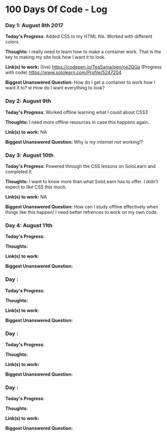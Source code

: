 # 100 Days Of Code - Log

### Day 1: August 8th 2017

**Today's Progress**: Added CSS to my HTML file. Worked with different colors.

**Thoughts:** I really need to learn how to make a container work. That is the key to making my site look how I want it to look. 

**Link(s) to work:** 
  (live) https://codepen.io/TeaSama/pen/oeZQGa
  (Progress with code) https://www.sololearn.com/Profile/5247204

**Biggest Unanswered Question:** How do I get a container to work how I want it to? ie How do I want everything to look?

### Day 2: August 9th

**Today's Progress**: Worked offline learning what I could about CSS3

**Thoughts:** I need more offline resources in case this happens again.

**Link(s) to work:** NA

**Biggest Unanswered Question:** Why is my internet not working!?

### Day 3: August 10th 

**Today's Progress**: Powered through the CSS lessons on SoloLearn and completed it

**Thoughts:** I want to know more than what SoloLearn has to offer. I didn't expect to like CSS this much.

**Link(s) to work:** NA

**Biggest Unanswered Question:** How can I study offline effectively when things like this happen/ I need better refrences to work on my own code.

### Day 4: August 11th

**Today's Progress**:

**Thoughts:**

**Link(s) to work:**

**Biggest Unanswered Question:**

### Day :

**Today's Progress**:

**Thoughts:**

**Link(s) to work:**

**Biggest Unanswered Question:**

### Day :

**Today's Progress**:

**Thoughts:**

**Link(s) to work:**

**Biggest Unanswered Question:**

### Day :

**Today's Progress**:

**Thoughts:**

**Link(s) to work:**

**Biggest Unanswered Question:**
